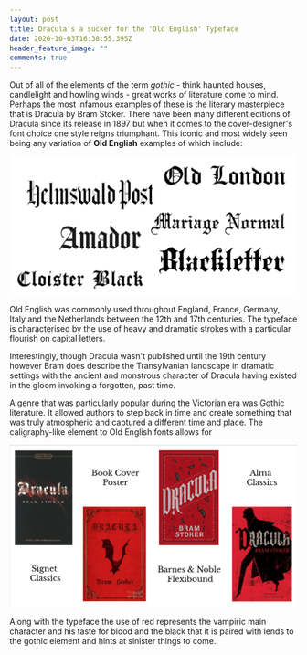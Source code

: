 ```yaml
---
layout: post
title: Dracula's a sucker for the 'Old English' Typeface
date: 2020-10-03T16:38:55.395Z
header_feature_image: ""
comments: true
---
```

Out of all of the elements of the term *gothic* - think haunted houses, candlelight and howling winds - great works of literature come to mind. Perhaps the most infamous examples of these is the literary masterpiece that is Dracula by Bram Stoker. There have been many different editions of Dracula since its release in 1897 but when it comes to the cover-designer's font choice one style reigns triumphant. This iconic and most widely seen being any variation of **Old English** examples of which include:

![](../uploads/screenshot-2020-10-04-at-13.21.25.png)

Old English was commonly used throughout England, France, Germany, Italy and the Netherlands between the 12th and 17th centuries. The typeface is characterised by the use of heavy and dramatic strokes with a particular flourish on capital letters. 

Interestingly, though Dracula wasn't published until the 19th century however Bram does describe the Transylvanian landscape in dramatic settings with the ancient and monstrous character of Dracula having existed in the gloom invoking a forgotten, past time.

A genre that was particularly popular during the Victorian era was Gothic literature. It allowed authors to step back in time and create something that was truly atmospheric and captured a different time and place. The caligraphy-like element to Old English fonts allows for 

![](../uploads/screenshot-2020-10-04-at-14.09.04.png)

Along with the typeface the use of red represents the vampiric main character and his taste for blood and the black that it is paired with lends to the gothic element and hints at sinister things to come.